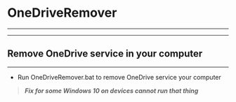 # OneDriveRemover
------
------
## Remove OneDrive service in your computer</n>
------
* Run OneDriveRemover.bat to remove  OneDrive service your computer</n> 

>***Fix for some Windows 10 on devices cannot run that thing***

